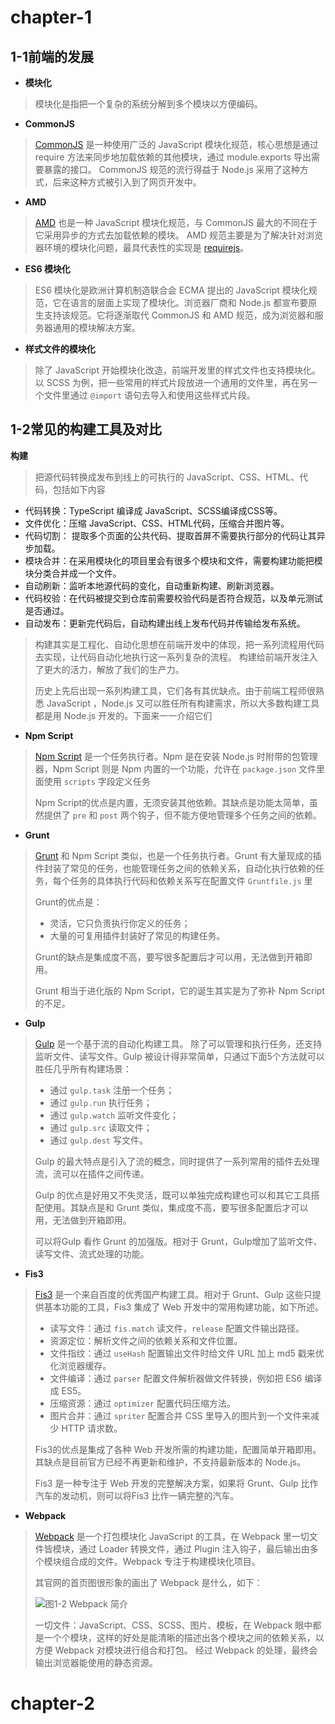 # chapter-1
  ## 1-1前端的发展
  * **模块化**

> 模块化是指把一个复杂的系统分解到多个模块以方便编码。

  * **CommonJS**

>  [CommonJS](http://www.commonjs.org/) 是一种使用广泛的 JavaScript 模块化规范，核心思想是通过 require 方法来同步地加载依赖的其他模块，通过 module.exports 导出需要暴露的接口。 CommonJS 规范的流行得益于 Node.js 采用了这种方式，后来这种方式被引入到了网页开发中。

* **AMD**

> [AMD](https://en.wikipedia.org/wiki/Asynchronous_module_definition) 也是一种 JavaScript 模块化规范，与 CommonJS 最大的不同在于它采用异步的方式去加载依赖的模块。 AMD 规范主要是为了解决针对浏览器环境的模块化问题，最具代表性的实现是 [requirejs](http://requirejs.org/)。

* **ES6 模块化**

> ES6 模块化是欧洲计算机制造联合会 ECMA 提出的 JavaScript 模块化规范，它在语言的层面上实现了模块化。浏览器厂商和 Node.js 都宣布要原生支持该规范。它将逐渐取代 CommonJS 和 AMD 规范，成为浏览器和服务器通用的模块解决方案。

* **样式文件的模块化**

> 除了 JavaScript 开始模块化改造，前端开发里的样式文件也支持模块化。 以 SCSS 为例，把一些常用的样式片段放进一个通用的文件里，再在另一个文件里通过 `@import` 语句去导入和使用这些样式片段。

## 1-2常见的构建工具及对比

**构建**

> 把源代码转换成发布到线上的可执行的 JavaScript、CSS、HTML、代码，包括如下内容

* 代码转换：TypeScript 编译成 JavaScript、SCSS编译成CSS等。
* 文件优化：压缩 JavaScript、CSS、HTML代码，压缩合并图片等。
* 代码切割： 提取多个页面的公共代码、提取首屏不需要执行部分的代码让其异步加载。
* 模块合并：在采用模块化的项目里会有很多个模块和文件，需要构建功能把模块分类合并成一个文件。
* 自动刷新：监听本地源代码的变化，自动重新构建、刷新浏览器。
* 代码校验：在代码被提交到仓库前需要校验代码是否符合规范，以及单元测试是否通过。
* 自动发布：更新完代码后，自动构建出线上发布代码并传输给发布系统。

> 构建其实是工程化、自动化思想在前端开发中的体现，把一系列流程用代码去实现，让代码自动化地执行这一系列复杂的流程。 构建给前端开发注入了更大的活力，解放了我们的生产力。
>
> 历史上先后出现一系列构建工具，它们各有其优缺点。由于前端工程师很熟悉 JavaScript ，Node.js 又可以胜任所有构建需求，所以大多数构建工具都是用 Node.js 开发的。下面来一一介绍它们

* **Npm Script**

> [Npm Script](https://docs.npmjs.com/misc/scripts) 是一个任务执行者。Npm 是在安装 Node.js 时附带的包管理器，Npm Script 则是 Npm 内置的一个功能，允许在 `package.json` 文件里面使用 `scripts` 字段定义任务
>
> Npm Script的优点是内置，无须安装其他依赖。其缺点是功能太简单，虽然提供了 `pre` 和 `post` 两个钩子，但不能方便地管理多个任务之间的依赖。

* **Grunt**

> [Grunt](https://gruntjs.com/) 和 Npm Script 类似，也是一个任务执行者。Grunt 有大量现成的插件封装了常见的任务，也能管理任务之间的依赖关系，自动化执行依赖的任务，每个任务的具体执行代码和依赖关系写在配置文件 `Gruntfile.js` 里
>
> Grunt的优点是：
>
> - 灵活，它只负责执行你定义的任务；
> - 大量的可复用插件封装好了常见的构建任务。
>
> Grunt的缺点是集成度不高，要写很多配置后才可以用，无法做到开箱即用。
>
> Grunt 相当于进化版的 Npm Script，它的诞生其实是为了弥补 Npm Script 的不足。

* **Gulp**

> [Gulp](http://gulpjs.com/) 是一个基于流的自动化构建工具。 除了可以管理和执行任务，还支持监听文件、读写文件。Gulp 被设计得非常简单，只通过下面5个方法就可以胜任几乎所有构建场景：
>
> - 通过 `gulp.task` 注册一个任务；
> - 通过 `gulp.run` 执行任务；
> - 通过 `gulp.watch` 监听文件变化；
> - 通过 `gulp.src` 读取文件；
> - 通过 `gulp.dest` 写文件。
>
> Gulp 的最大特点是引入了流的概念，同时提供了一系列常用的插件去处理流，流可以在插件之间传递。
>
> Gulp 的优点是好用又不失灵活，既可以单独完成构建也可以和其它工具搭配使用。其缺点是和 Grunt 类似，集成度不高，要写很多配置后才可以用，无法做到开箱即用。
>
> 可以将Gulp 看作 Grunt 的加强版。相对于 Grunt，Gulp增加了监听文件、读写文件、流式处理的功能。

* **Fis3**

> [Fis3](https://fex.baidu.com/fis3/) 是一个来自百度的优秀国产构建工具。相对于 Grunt、Gulp 这些只提供基本功能的工具，Fis3 集成了 Web 开发中的常用构建功能，如下所述。
>
> - 读写文件：通过 `fis.match` 读文件，`release` 配置文件输出路径。
> - 资源定位：解析文件之间的依赖关系和文件位置。
> - 文件指纹：通过 `useHash` 配置输出文件时给文件 URL 加上 md5 戳来优化浏览器缓存。
> - 文件编译：通过 `parser` 配置文件解析器做文件转换，例如把 ES6 编译成 ES5。
> - 压缩资源：通过 `optimizer` 配置代码压缩方法。
> - 图片合并：通过 `spriter` 配置合并 CSS 里导入的图片到一个文件来减少 HTTP 请求数。
>
> Fis3的优点是集成了各种 Web 开发所需的构建功能，配置简单开箱即用。其缺点是目前官方已经不再更新和维护，不支持最新版本的 Node.js。
>
> Fis3 是一种专注于 Web 开发的完整解决方案，如果将 Grunt、Gulp 比作汽车的发动机，则可以将Fis3 比作一辆完整的汽车。

* **Webpack**

> [Webpack](https://webpack.js.org/) 是一个打包模块化 JavaScript 的工具，在 Webpack 里一切文件皆模块，通过 Loader 转换文件，通过 Plugin 注入钩子，最后输出由多个模块组合成的文件。Webpack 专注于构建模块化项目。
>
> 其官网的首页图很形象的画出了 Webpack 是什么，如下：
>
> ![图1-2 Webpack 简介](http://webpack.wuhaolin.cn/1%E5%85%A5%E9%97%A8/img/1-2webpack.png)
>
> 一切文件：JavaScript、CSS、SCSS、图片、模板，在 Webpack 眼中都是一个个模块，这样的好处是能清晰的描述出各个模块之间的依赖关系，以方便 Webpack 对模块进行组合和打包。 经过 Webpack 的处理，最终会输出浏览器能使用的静态资源。





# chapter-2